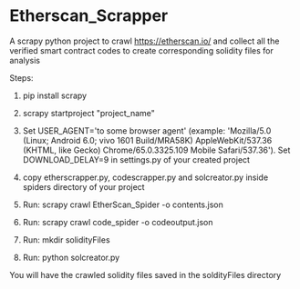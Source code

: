 # Etherscan_Scrapper
A scrapy python project to crawl https://etherscan.io/ and collect all the verified smart contract codes to create corresponding solidity files for analysis

Steps: 
1. pip install scrapy
2. scrapy startproject "project_name"
3. Set USER_AGENT='to some browser agent' (example: 'Mozilla/5.0 (Linux; Android 6.0; vivo 1601 Build/MRA58K) AppleWebKit/537.36 (KHTML, like Gecko) Chrome/65.0.3325.109 Mobile Safari/537.36'). Set DOWNLOAD_DELAY=9 in settings.py of your created project

3. copy etherscrapper.py, codescrapper.py  and solcreator.py inside spiders directory of your project

4. Run: scrapy crawl EtherScan_Spider -o contents.json

5. Run: scrapy crawl code_spider -o codeoutput.json

6. Run: mkdir solidityFiles

7. Run: python solcreator.py


You will have the crawled solidity files saved in the soldityFiles directory

